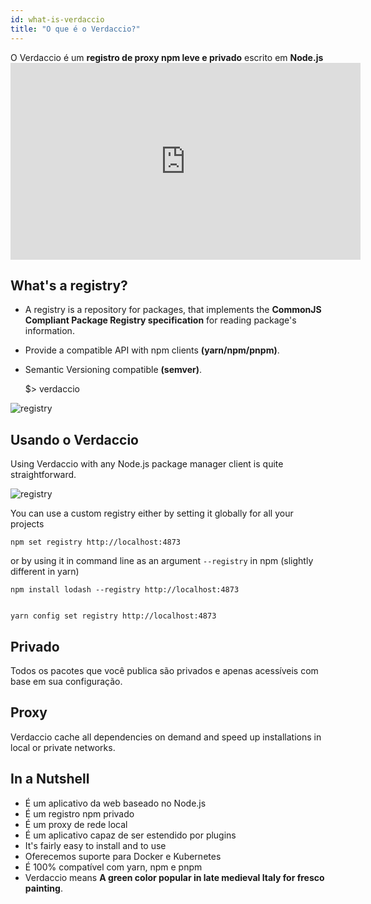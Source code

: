 ```yaml
---
id: what-is-verdaccio
title: "O que é o Verdaccio?"
---
```


O Verdaccio é um **registro de proxy npm leve e privado** escrito em **Node.js** <iframe width="560" height="315" src="https://www.youtube.com/embed/hDIFKzmoCaA?enablejsapi=1" frameborder="0" allow="accelerometer; autoplay; encrypted-media; gyroscope; picture-in-picture" allowfullscreen mark="crwd-mark"></iframe> 

## What's a registry?

* A registry is a repository for packages, that implements the **CommonJS Compliant Package Registry specification** for reading package's information.
* Provide a compatible API with npm clients **(yarn/npm/pnpm)**.
* Semantic Versioning compatible **(semver)**.

    $> verdaccio
    

![registry](assets/verdaccio_server.gif)

## Usando o Verdaccio

Using Verdaccio with any Node.js package manager client is quite straightforward.

![registry](assets/npm_install.gif)

You can use a custom registry either by setting it globally for all your projects

    npm set registry http://localhost:4873
    

or by using it in command line as an argument `--registry` in npm (slightly different in yarn)

    npm install lodash --registry http://localhost:4873
    

    yarn config set registry http://localhost:4873
    

## Privado

Todos os pacotes que você publica são privados e apenas acessíveis com base em sua configuração.

## Proxy

Verdaccio cache all dependencies on demand and speed up installations in local or private networks.

## In a Nutshell

* É um aplicativo da web baseado no Node.js
* É um registro npm privado
* É um proxy de rede local
* É um aplicativo capaz de ser estendido por plugins
* It's fairly easy to install and to use
* Oferecemos suporte para Docker e Kubernetes
* É 100% compatível com yarn, npm e pnpm
* Verdaccio means **A green color popular in late medieval Italy for fresco painting**.